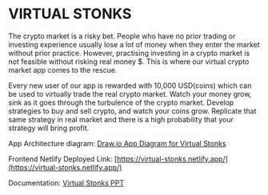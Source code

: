 # VIRTUAL STONKS
The crypto market is a risky bet. People who have no prior trading or investing experience usually lose a lot of money when they enter the market without prior practice. However, practising investing in a crypto market is not feasible without risking real money $. This is where our virtual crypto market app comes to the rescue.

Every new user of our app is rewarded with 10,000 USD(coins) which can be used to virtually trade the real crypto market. Watch your money grow, sink as it goes through the turbulence of the crypto market. Develop strategies to buy and sell crypto, and watch your coins grow. Replicate that same strategy in real market and there is a high probability that your strategy will bring profit.


App Architecture diagram: [Draw.io App Diagram for Virtual Stonks](https://viewer.diagrams.net/?highlight=0000ff&edit=_blank&layers=1&nav=1&title=stonks.drawio#R7V1Zc6JMF%2F41qfq%2BC1Lsy6VblhlHE00yydxMoRIlQTGA2X792ygoNEfsaDfgzKRqJtIggT7b02frE6kxfT%2F3zPnkhzuynBORH72fSM0TUZR4kUe%2FwpGPaESWopGxZ49WY8JmoG9%2FWtFgfNnCHll%2B6sLAdZ3AnqcHh%2B5sZg2D1Jjpee5b%2BrJH10n%2F1bk5tjID%2FaHpZEd%2F2qNgshrVFX4zfmHZ40n8lwU%2BOjM144ujAX9ijty3xJDUOpEanusGq0%2FT94blhLMXz8vqe2dbzq4fzLNmAckXevyvn99vb1%2F0j%2B%2Bv87tH%2FcV%2BuubE6NmCj%2FiFrRF6%2F%2BjQ9YKJO3ZnptPajNY9dzEbWeFdeXS0uabtunM0KKDBJysIPiJimovARUOTYOpEZ613O7hPfH6IbhV%2Bbr4nDz7ig1ngfdwnD5bfOdWU%2BHjzveVR%2FMXsJEXz5rsLbxi9ck03ar23bq9VN03NqL9zN06Li5nN9MZWkHNdNIPhtCX%2BQESCc8udWuh50AWe5ZiB%2FZpmKzPizvH6ug0B0YeIhjA9b6YPlmJ0Lr9fK42Bqhqvr5PLcuh58CTTm7zoq1eujR5F5CM9JBqRDEZaSIyVUHyLFZWjb2EkWD8GEVXyXvPVdBbRK5yIqoPmqj5IEUt9WYTaoP7ozgLOX053DV0gKPP3zUn0aRz%2Brt8%2BoIfpt9rt9c28%2BNxV7bwVj6KLBvF4hjveJnZg9efmkkpvSIenKWv685VSfbTfQw7ZTupXywus91wiRmc5PU0MWY2O3xL6NRqaJFSrzm8nO6nMKEGXf3pvPrXHv87vGtPhePHb4KRSdCCo0YQd6mx5dGV5NnpzyztYx4lZHdfszns%2FDP%2FTa%2FSGg9ugJj7oGqeVpePynhqWppjPVwOhIBFJmApJmI1I%2FH765CckaXXD9B%2BpmoCJWlrABLk4AQMJJm0lGDF9ZIg%2BGbIvfMvLKsOeuwg242lqbSFs%2BUSUZUxLlkxDGaAhrjVno1qIuNHR0DF93x6SqDz%2BdG8MtxObSYR6KzGpCjCp8diBKERStshlfIuVvs6gkMyNZD59I4MZmtmuaoklF8QugMI%2BM%2Bc2%2Bj8pwvuIKhKvAJNOxx7PQp5E7BPazHoohDZa4dWiE1N7NFoZdQs9tzlY3ipkvHk4g8s5VeonSjO8F7Ljq3fLB77kci5JMC13yLlIQc6b7Yvnbw%2F39bu6qap3P1X%2F5boDGtcvyjmRvIJ%2FvFryqohp0mgGUlV7Caxi7LoTPZEFJ1ZRCchaFug9wAIkEW4eR%2B3kPIWU9Q7kKQ2zAZxULCNQgGJkCt1HutWeFQm6Hm3HabiO6y2%2FLo0USx%2FJ4ZMEnvtsJc7o4kBSVTrqW8XUNyfwSkaBG0pWRxnKdtY5SIErermSfcrzalq6VYnZqhacAbk0mT%2BIcBDCZiaai%2FlfJ5piFlmtnfVJyVwPUqcwZIRXE%2B7PzVkCCmeUZ%2Fp8mZDXcwMkC254E05W6FBKARa3EK5jBnpjD2SJOlM8wQIbRrFKUz9OpalvFan9fYGgFg3XpSMrMG2nUHcgpjkf9aE1HEKac6ArspLLAvtrTkEFMA0gn7gfghqV42AwC%2B%2BTSMX9lMecFV3O4q5C0sUszh1KsSsY7StGNAVzqmlEBVpGFFtZlm1TBSjoSUlmd4ksmGCw%2BtbWFAMi05nnZd6pDuQ%2FUx1g95GLVQcC5LA8S1nrikg6NUGPXUYY4UrzGJMIekWSUGAWUggF89AsFNxXVLDvL35Pumko%2FcvzzmUHHZnTEMzOBv486XTw4uvOur0fVY2Y4ykpnJYFvKyirTCptDJEaIu53Rcf7xY8NWs5i8mxW34VQQ%2FzI3FBpMzJ5VdQsIzLHV%2BIA74bzlg9Al0p3%2B5lOlDKb6%2F%2BMCkXCIOt7MQ8677wrJcVHawpQi8nYmP51r7%2F5nqj1dHMnFrlghoKtBBEnBZalhaCWuiCxQCI4a%2BIEbjP1qwySNKg5OdZJ9nHyflZq6cViiSz0cl8cTh2IcDmnwMyYQWpUApA%2FtTKABGGeQJiuVAESPFKIwcNozjjpYLIBERcee6jjb64E0VchUU5R4IiCJffzDCEmDVbSKAmaIRD%2FyrjCKFhrtJ%2BDwC8rRVqIcoy1swQYAjnfRpVwz35bsnYgYatwhSSBMy%2ByGr2oZoEpQzDtL%2BBkUmDRip1C3NYVsr22iXigKpBlJYyWHyUmJNSTGRVx4yHVGBaP6zDoHAaLlcFRmniz7RjNCKh9EmkFYkFlQyomNpVMEYgLhnAooPsSgbgad2ep8GkkODUD9zh819VR4BxiggY6ELDQnIWHR2emgOWga1KRsIOAEh1O06qfuTLCTrHRncVqwXioGq%2FgnExBchAVu%2BXkvI%2FrOCv9IWlXGLJH7MEjlyG3Z3BUS10oOCV9Hhbg31TuiScqRjDAxmKTO%2FLahx%2FyktKmt%2FkTX5tMem05CylVpqlMpxAylIahkdkPKueIktB7gE1y0CFZnSrgpRkQeGU57ViWVAGXNpH4XHY7nuO4UPcJSoGCEIuViCAGxoEN%2Fzlw%2F5lHgm57Ji4TMMjAcIHLR8%2FlFCcSmwkKpZJjsMFWTiVRV3RhNX%2FkkTHZihqsTBELTnr6tSQpDTvGQXDFpm0DKhqNoOCfwlsAZRZck5cZ2TPxv5fZxjUsl3VcjbQCXn%2FtoYRynT0MEgDV7E0cAmob5WLdPvExmUHfbajqooQSKRVRbdtBVQagXLbEK4JlK%2FhKkIkWqXHKqblFIBIhebAKds7dOzvNtch0%2Faj2znvorNNNLLMFbntt3qHuM79iTkPPw4%2FnLBzXkj7HZZusMJO7cF6wBw%2Bj5eIqrsI0F02lI9BVni07qQbcs04XABEn3FD%2BfgowoZypA5UJewz4KJns4OQ%2BLTspiBgcs9BpXgSVD8r43iXHldlF1W9Vq1ZrjhTmGwNTyMGnOaFVj0qWZDSQDN90zr%2BqcbLfrMzXWi6tpq1Zn8IS6dxnVA2S8dLPfYWqX%2FTbXw%2FbguUsTT88gezTTM3vC8Va4PH%2Fde9EpLhXwjBCDQWamBP%2BSyCWbaq5k%2B0%2Bgsytascfs9GFFl%2BXAZxO2FRi1ay9KaJFxEpWau%2FLLwIuTJy5ix9%2FMvj6IkFCiTl8LIACcq1hPADDRUAUjQbCd5UxnjmzDeHyxkKKWcGC7RyqEDOK0hMnHYUyIWH7YEFBCh%2FNIgFbgHAYgEBpmOEref%2FlyvR%2Fz%2BaTByQWyhwB2bMZcCYi1ATMmbc8ceKMov6OGx1AWXrFivbJG1c90rJ2bnxABhRE1m1VAECYwdVYxUTF8NX%2FtK%2B%2BTh4tUXGqU4vEAaymQCwVaGBMEmWT9LZE8LOlLG9I2HgFFQ%2FEJb32OzjYG%2Bm41jBXxcF0wrcrAYWTSjK8lUT8OXCi2rkRuRxfEVMAN5VS8YLLUhNAM54OuGWVdubmlA3EoWleaPHO1zdlI9YGYSvcP%2B3Cqw%2BWXllYabIrj4T1cgxFatMGmpdjbUtYLCAghyYNNsbjO%2FvGIATJ1dlGcdYkcPKD6Bj9Xci1O6GVTYAzA5fy7mPpmJk%2BpO1FzxBknD8ygwQOZY5Lug20no2431TxbyprIj9ljCFqmt7bvmC34hjmAAP0ze3hcd%2B4i6CYZuzXrdz0%2Bo0%2F3oh57BtfjgJauhTqMNI2N4ueW8ukHhwO9Ja4%2Fs%2FJggVO8YEGmlEDkf49JjAyGr2knZ53lHDlyygEbEaLkPXi3UBCYAP6Ai2gAaaCh6O88Di%2B4tuu3nZOe8fIvMV6OCkFujTGXPXi9HU1tuupz49nY0W4s1jOa1sEqIm4JLGztcKvr%2BYlbOK%2BVrzHpv9PsTI4j1bnmP7QZGSVgl%2Fq15gORpIZBpF8JEh3Bi%2FY3G45rF9RRZsmVo0vFMiscMVA%2B%2B6QLZeY%2BJwBSceWtCdMcrtmNoze6V2jhvQs%2FC5YgBfLXDL3ie%2Bdx2cWy%2BPuv2pT%2FXBfetOZWKHQLyHqGl5CGOsb%2B%2FFZzIdV44BB%2BIdVzgJyGlmt0UgSEsoeeur5oZegkeuiSIyNaTN2PIYuyKWRsIc%2BpyASzRxM7ZMzi67%2FA5wYg%2FfalSUiCJ3Q%2FQGY2v47IbvFu7vvn%2F8Dr2WPfdDnb7O8nbcRagKdqgODMcOhNHoEUzVFnhNMmj5%2BzNtuXjADQTuoifiwIOactndWINScsjJsgkf%2Bh%2B3GMcZuKXADxKWCAq2emfVpe3t5sa5ur3hhq%2BXnfPejdO5avCxpSnN6aClnA67zBORsQHfEzA21XLi5T01e0zXrPUv6t1ar3lk4C1TJaFDbnZIogQa%2BtWqy%2FW3cVc4Mz7Pfz49Xty9Tl%2BKI1poVv2%2Fwh8k8DhIV5XsLiXs6KwEXf7pvfnUHv86v2tMh%2BPFb4MoC7sivch7lvBQ8zTutn%2F5%2Bvlu%2FnLnxiekEvP4uXiVmPfU7KWr12pe9tHZRq1x0TpEwvByRGk3WCWuR4wxi5KVzBECn5oESWZN4UN5Ws1DulAe%2FdCRWLyjAqdCqS7QVgHr%2FBfqrMNsVU3QyRQKlcAeYQrL7bxldFLc8wSsIsvtDB9JuNOFuK1Ydt9NZsttsBclQQ7G0POGy58vKZbF1KkNAze5BGqbA8u5QkuayOs5cIPAnQJrpMDFVI%2B70i8NdzZbGf6lXUr3x8A0Dc%2FrJp%2BnT9IJYAaltRTuiNGguixo3yyBSoMNiMQ5ydD7Z1uBPpbbfi%2B0Tb1uB%2F361t2%2BjD4K%2FzwFdjAymXZF1kvD3MCudXaOuZHFjTXaZnHSyTgS9pNrgMKD%2FToN5ujEYzNKWBovJ%2BKmhNgo4Q7CjHmjZ5SMp86vH437y1oXLeZa%2Bs0v5U7mAI4s1P9D3%2F3zW%2Fx0X6%2FnrVen%2BzD47c%2B79w%2FfYuhXXfdP3lNTtSZg1uaF7SP88HGIESnF%2BcNje8FBm8Exi9yB8sSiugJcnt5syvT9Q%2BhW0urUEkaKpUGrU0PVJFOl5DfC996GICLIIDSycEEGobnHATLd687ARNFdYkxw%2BBqUePu7PDGqiL3XBZyL9s0uwlsDsFuCgtNKtXHEqSofF%2FMBOyH8Yz4mzAf6ywsrPDxvd%2Bu19r%2FlcTryjHtLIKzEKmEN5AeCAoV%2F%2FrAv5Jpkys4gjzszfxhIYqhXOx0HCOi0qLL1AVageVJREeOj4Dlq%2B24EpWJWjMsgbMbWh0rHlP1yKstmPfkf65XLelBU4ADYnd4e5iD2SzRvW6nVHfUo%2Bzp%2F8%2FjtyJy%2FGb7MVB3tzZiZTnGsGVNkaJ93sWWJoQhSbjys%2FPAfO25nx8XvvvXat51J%2B5s0runXD5Oz3zSK7MiMJGEkKi9pviLUVzNB8L136szsoVAw9SHH6KHBDgFsUXHZqXUaB6V00apCINiaZCtHk68M8W50CJAAsXERXBrSqKgFyU3DFXkE0ew8Vq%2BIDgGANi0LorNzMT5ftoNJLfCaZ3etj4%2BWrPD3YxbJobAOCRBzhNtj%2FfGZ1xoWYuXkQhPsQSqXmcfJrAE2ac5mHt9XRKGomaQWnBWIFQqeaCOx2wsWnFiKfR%2FIPT2Jtb4spfnT2HTEpt6UJY%2BzjgwWK7gvXMGjGMQciBeeKHhnCYYNIdCh54Z2Z3M5MhOTH%2B7ICq%2F4Dw%3D%3D)

Frontend Netlify Deployed Link: [https://virtual-stonks.netlify.app/](https://virtual-stonks.netlify.app/)

Documentation: [Virtual Stonks PPT](https://docs.google.com/presentation/d/1eMFgIvb-CO9Wky4uBhiPpP6k_5GWedKL/edit?usp=sharing&ouid=117046617198994833186&rtpof=true&sd=true)
